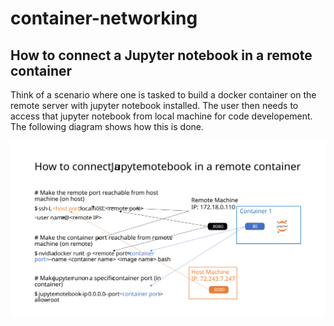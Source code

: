 # container-networking


## How to connect a Jupyter notebook in a remote container
Think of a scenario where one is tasked to build a docker container on the remote server with jupyter notebook installed. The user then needs to access that jupyter notebook from local machine for code developement. The following diagram shows how this is done.

![image](img/container-jupyter.svg)
